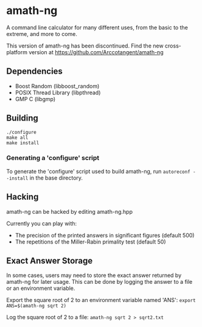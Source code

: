 # amath-ng
A command line calculator for many different uses, from the basic to the extreme, and more to come.

This version of amath-ng has been discontinued. Find the new cross-platform version at https://github.com/Arccotangent/amath-ng

## Dependencies
+ Boost Random (libboost_random)
+ POSIX Thread Library (libpthread)
+ GMP C (libgmp)

## Building
	./configure
	make all
	make install

### Generating a 'configure' script
To generate the 'configure' script used to build amath-ng, run `autoreconf --install` in the base directory.

## Hacking
amath-ng can be hacked by editing amath-ng.hpp

Currently you can play with:
- The precision of the printed answers in significant figures (default 500)
- The repetitions of the Miller-Rabin primality test (default 50)

## Exact Answer Storage
In some cases, users may need to store the exact answer returned by amath-ng for later usage. This can be done by logging the answer to a file or an environment variable.

Export the square root of 2 to an environment variable named 'ANS': `export ANS=$(amath-ng sqrt 2)`

Log the square root of 2 to a file: `amath-ng sqrt 2 > sqrt2.txt`

